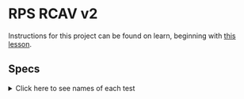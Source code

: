# RPS RCAV v2

Instructions for this project can be found on learn, beginning with [this lesson](https://learn.firstdraft.com/lessons/22).

## Specs
<details>
  <summary>Click here to see names of each test</summary>

root URL has a functional Route Controller Action View 

root URL has a link with text 'Play Rock' that sends you to the route '/rock' 

root URL has a link with text 'Play Paper' that sends you to the route '/paper' 

root URL has a link with text 'Play Scissors' that sends you to the route '/scissors' 

/rock has a functional RCAV 

/rock has a link to the homepage 

/rock has a link with text 'Play Rock' that sends you to the route '/rock' 

/rock has a link with text 'Play Paper' that sends you to the route '/paper' 

/rock has a link with text 'Play Scissors' that sends you to the route '/scissors' 

/rock has a random computer move 

/rock displays the correct outcome 

/paper has a functional RCAV 

/paper has a link that sends you to the route '/' with text 'Rules' 

/paper has a link with text 'Play Rock' that sends you to the route '/rock' 

/paper has a link with text 'Play Paper' that sends you to the route '/paper' 

/paper has a link with text 'Play Scissors' that sends you to the route '/scissors' 

/paper has a random computer move 

/paper displays the correct outcome 

/scissors has a functional RCAV 

/scissors has a link to the homepage 

/scissors has a link with text 'Play Rock' that sends you to the route '/rock' 

/scissors has a link with text 'Play Paper' that sends you to the route '/paper' 

/scissors has a link with text 'Play Scissors' that sends you to the route '/scissors' 

/scissors has a random computer move 

/scissors displays the correct outcome 

</details>
